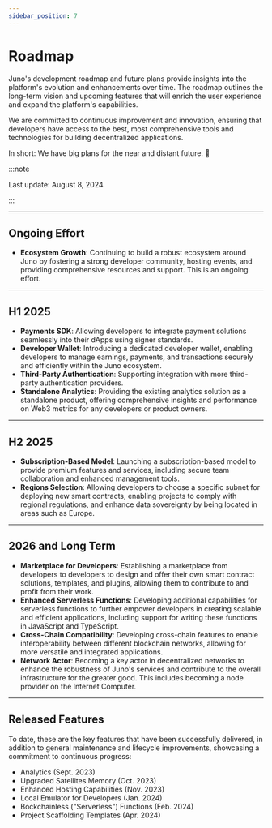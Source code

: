 ```yaml
---
sidebar_position: 7
---
```


# Roadmap

Juno's development roadmap and future plans provide insights into the platform's evolution and enhancements over time. The roadmap outlines the long-term vision and upcoming features that will enrich the user experience and expand the platform's capabilities.

We are committed to continuous improvement and innovation, ensuring that developers have access to the best, most comprehensive tools and technologies for building decentralized applications.

In short: We have big plans for the near and distant future. 🚀

:::note

Last update: August 8, 2024

:::

---

## Ongoing Effort

- **Ecosystem Growth**: Continuing to build a robust ecosystem around Juno by fostering a strong developer community, hosting events, and providing comprehensive resources and support. This is an ongoing effort.

---

## H1 2025

- **Payments SDK**: Allowing developers to integrate payment solutions seamlessly into their dApps using signer standards.
- **Developer Wallet**: Introducing a dedicated developer wallet, enabling developers to manage earnings, payments, and transactions securely and efficiently within the Juno ecosystem.
- **Third-Party Authentication**: Supporting integration with more third-party authentication providers.
- **Standalone Analytics**: Providing the existing analytics solution as a standalone product, offering comprehensive insights and performance on Web3 metrics for any developers or product owners.

---

## H2 2025

- **Subscription-Based Model**: Launching a subscription-based model to provide premium features and services, including secure team collaboration and enhanced management tools.
- **Regions Selection**: Allowing developers to choose a specific subnet for deploying new smart contracts, enabling projects to comply with regional regulations, and enhance data sovereignty by being located in areas such as Europe.

---

## 2026 and Long Term

- **Marketplace for Developers**: Establishing a marketplace from developers to developers to design and offer their own smart contract solutions, templates, and plugins, allowing them to contribute to and profit from their work.
- **Enhanced Serverless Functions**: Developing additional capabilities for serverless functions to further empower developers in creating scalable and efficient applications, including support for writing these functions in JavaScript and TypeScript.
- **Cross-Chain Compatibility**: Developing cross-chain features to enable interoperability between different blockchain networks, allowing for more versatile and integrated applications.
- **Network Actor**: Becoming a key actor in decentralized networks to enhance the robustness of Juno's services and contribute to the overall infrastructure for the greater good. This includes becoming a node provider on the Internet Computer.

---

## Released Features

To date, these are the key features that have been successfully delivered, in addition to general maintenance and lifecycle improvements, showcasing a commitment to continuous progress:

- Analytics (Sept. 2023)
- Upgraded Satellites Memory (Oct. 2023)
- Enhanced Hosting Capabilities (Nov. 2023)
- Local Emulator for Developers (Jan. 2024)
- Bockchainless ("Serverless") Functions (Feb. 2024)
- Project Scaffolding Templates (Apr. 2024)
